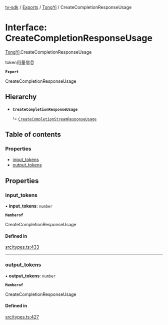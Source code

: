 [ty-sdk](../readme.md) / [Exports](../modules.md) / [TongYi](../modules/TongYi.md) / CreateCompletionResponseUsage

# Interface: CreateCompletionResponseUsage

[TongYi](../modules/TongYi.md).CreateCompletionResponseUsage

token用量信息

**`Export`**

CreateCompletionResponseUsage

## Hierarchy

- **`CreateCompletionResponseUsage`**

  ↳ [`CreateCompletionStreamResponseUsage`](CreateCompletionStreamResponseUsage.md)

## Table of contents

### Properties

- [input\_tokens](TongYi.CreateCompletionResponseUsage.md#input_tokens)
- [output\_tokens](TongYi.CreateCompletionResponseUsage.md#output_tokens)

## Properties

### input\_tokens

• **input\_tokens**: `number`

**`Memberof`**

CreateCompletionResponseUsage

#### Defined in

[src/types.ts:433](https://github.com/isnl/ty-sdk/blob/fb52f37/src/types.ts#L433)

___

### output\_tokens

• **output\_tokens**: `number`

**`Memberof`**

CreateCompletionResponseUsage

#### Defined in

[src/types.ts:427](https://github.com/isnl/ty-sdk/blob/fb52f37/src/types.ts#L427)
